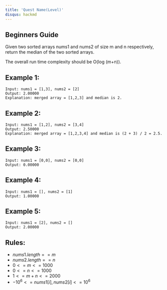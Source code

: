 ```yaml
---
title: 'Quest Name(Level)'
disqus: hackmd
---
```


## Beginners Guide

Given two sorted arrays nums1 and nums2 of size m and n respectively, return the median of the two sorted arrays.

The overall run time complexity should be O(log (m+n)).

Example 1:
---
```go=
Input: nums1 = [1,3], nums2 = [2]
Output: 2.00000
Explanation: merged array = [1,2,3] and median is 2.
```

Example 2:
---
```go=
Input: nums1 = [1,2], nums2 = [3,4]
Output: 2.50000
Explanation: merged array = [1,2,3,4] and median is (2 + 3) / 2 = 2.5.
```

Example 3:
---
```go=
Input: nums1 = [0,0], nums2 = [0,0]
Output: 0.00000
```

Example 4:
---
```go=
Input: nums1 = [], nums2 = [1]
Output: 1.00000
```

Example 5:
---
```go=
Input: nums1 = [2], nums2 = []
Output: 2.00000
```

Rules:
---
* $nums1.length == m$
* $nums2.length == n$
* $0 <= m <= 1000$
* $0 <= n <= 1000$
* $1 <= m + n <= 2000$
* $-10^6 <= nums1[i], nums2[i] <= 10^6$